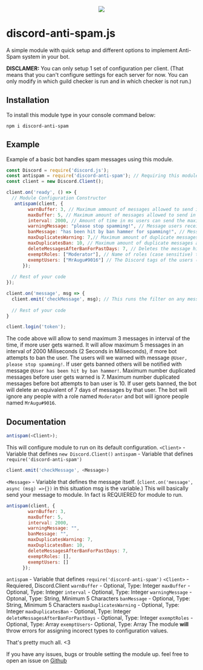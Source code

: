 <p align="center"><a href="https://nodei.co/npm/discord-anti-spam/"><img src="https://nodei.co/npm/discord-anti-spam.png"></a></p>

# discord-anti-spam.js
A simple module with quick setup and different options to implement Anti-Spam system in your bot.

**DISCLAMER:** You can only setup 1 set of configuration per client. (That means that you can't configure settings for each server for now. You can only modify in which guild checker is run and in which checker is not run.) 

## Installation
To install this module type in your console command below:
```
npm i discord-anti-spam
```

## Example
Example of a basic bot handles spam messages using this module.

```js
const Discord = require('discord.js');
const antispam = require('discord-anti-spam'); // Requiring this module.
const client = new Discord.Client();

client.on('ready', () => {
  // Module Configuration Constructor
   antispam(client, {
        warnBuffer: 3, // Maximum ammount of messages allowed to send in the interval time before getting warned.
        maxBuffer: 5, // Maximum amount of messages allowed to send in the interval time before getting banned.
        interval: 2000, // Amount of time in ms users can send the maxim amount of messages(maxBuffer) before getting banned. 
        warningMessage: "please stop spamming!", // Message users receive when warned. (message starts with '@User, ' so you only need to input continue of it.) 
        banMessage: "has been hit by ban hammer for spamming!", // Message sent in chat when user is banned. (message starts with '@User, ' so you only need to input continue of it.) 
        maxDuplicatesWarning: 7,// Maximum amount of duplicate messages a user can send in a timespan before getting warned.
        maxDuplicatesBan: 10, // Maximum amount of duplicate messages a user can send in a timespan before getting banned.
        deleteMessagesAfterBanForPastDays: 7, // Deletes the message history of the banned user in x days.
        exemptRoles: ["Moderator"], // Name of roles (case sensitive) that are exempt from spam filter.
        exemptUsers: ["MrAugu#9016"] // The Discord tags of the users (e.g: MrAugu#9016) (case sensitive) that are exempt from spam filter.
      });
      
  // Rest of your code
});

client.on('message', msg => {
  client.emit('checkMessage', msg); // This runs the filter on any message bot receives in any guilds.
  
  // Rest of your code
}

client.login('token');
```
The code above will allow to send maximum 3 messages in interval of the time, if more user gets warned. It will allow maximum 5 messages in an interval of 2000 Miliseconds (2 Seconds in Miliseconds), if more bot attempts to ban the user. The users will we warned with message `@User, please stop spamming!`. If user gets banned others will be notified with message `@User has been hit by ban hammer!`. Maximum number duplicated messages before user gets warned is 7. Maximum number duplicated messages before bot attempts to ban user is 10. If user gets banned, the bot will delete an equivalent of 7 days of messages by that user. The bot will ignore any people with a role named `Moderator` and bot will ignore people named `MrAugu#9016`.

## Documentation

```js
antispam(<Client>);
```
This will configure module to run on its default configuration.
`<Client>` - Variable that defines `new Discord.Client()`
`antispam` - Variable that defines `require('discord-anti-spam')` 


```js
client.emit('checkMessage', <Message>)
```
`<Message>` - Variable that defines the message itself. (`client.on('message', async (msg) =>{})` in this situation msg is the <Message> variable.)
This will basically send your message to module. In fact is REQUIERED for module to run.
  
```js
antispam(client, {
        warnBuffer: 3,
        maxBuffer: 5,
        interval: 2000,
        warningMessage: "",
        banMessage: "",
        maxDuplicatesWarning: 7,
        maxDuplicatesBan: 10,
        deleteMessagesAfterBanForPastDays: 7,
        exemptRoles: [],
        exemptUsers: []
      });
```
`antispam` - Variable that defines `require('discord-anti-spam')` 
`<Client>` - Requiered, Discord.Client
`warnBuffer` - Optional, Type: Integer
`maxBuffer` - Optional, Type: Integer
`interval` - Optional, Type: Integer
`warningMessage` - Optonal, Type: String, Minimum 5 Characters
`banMessage` - Optional, Type: String, Minimum 5 Characters
`maxDuplicatesWarning` - Optional, Type: Integer
`maxDuplicatesBan` - Optional, Type: Integer
`deleteMessagesAfterBanForPastDays` - Optional, Type: Integer
`exemptRoles` - Optional, Type: Array
`exemptUsers`- Optional, Type: Array
The module **will** throw errors for assigning incorect types to configuration values.


That's pretty much all. <3

If you have any issues, bugs or trouble setting the module up. feel free to open an issue on [Github](https://github.com/Michael-J-Scofield/discord-anti-spam)
